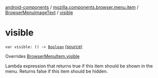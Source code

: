 [android-components](../../index.md) / [mozilla.components.browser.menu.item](../index.md) / [BrowserMenuImageText](index.md) / [visible](./visible.md)

# visible

`var visible: () -> `[`Boolean`](https://kotlinlang.org/api/latest/jvm/stdlib/kotlin/-boolean/index.html) [(source)](https://github.com/mozilla-mobile/android-components/blob/master/components/browser/menu/src/main/java/mozilla/components/browser/menu/item/BrowserMenuImageText.kt#L38)

Overrides [BrowserMenuItem.visible](../../mozilla.components.browser.menu/-browser-menu-item/visible.md)

Lambda expression that returns true if this item should be shown in the menu. Returns false
if this item should be hidden.

